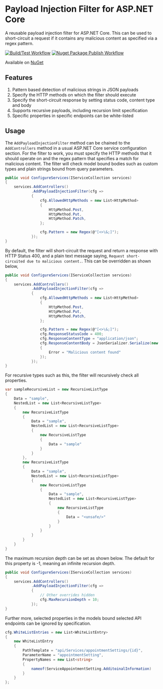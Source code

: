 # Payload Injection Filter for ASP.NET Core
A reusable payload injection filter for ASP.NET Core. This can be used to short-circuit a request if it contains any malicious content as specified via a regex pattern.

[![Build/Test Workflow](https://github.com/bsaranga/PayloadInjectionFilter/actions/workflows/dotnet-build.yml/badge.svg)](https://github.com/bsaranga/PayloadInjectionFilter/actions/workflows/dotnet-build.yml)
[![Nuget Package Publish Workflow](https://github.com/bsaranga/PayloadInjectionFilter/actions/workflows/dotnet-publish.yml/badge.svg)](https://github.com/bsaranga/PayloadInjectionFilter/actions/workflows/dotnet-publish.yml)

Available on [NuGet](https://www.nuget.org/packages/Zone24x7.PayloadInjectionFilter/)

## Features

1. Pattern based detection of malicious strings in JSON payloads
2. Specify the HTTP methods on which the filter should execute
3. Specify the short-circuit response by setting status code, content type and body
4. Supports recursive payloads, including recursion limit specification
5. Specific properties in specific endpoints can be white-listed

## Usage

The `AddPayloadInjectionFilter` method can be chained to the `AddControllers` method in a usual ASP.NET Core service configuration section. For the filter to work, you must specify the HTTP methods that it should operate on and the regex pattern that specifies a match for malicious content. The filter will check model bound bodies such as custom types and plain strings bound from query parameters.

```csharp
public void ConfigureServices(IServiceCollection services)
{
    services.AddControllers()
            .AddPayloadInjectionFilter(cfg =>
            {
                cfg.AllowedHttpMethods = new List<HttpMethod> 
                {
                    HttpMethod.Post,
                    HttpMethod.Put,
                    HttpMethod.Patch,
                };

                cfg.Pattern = new Regex(@"[<>\&;]");
            });
}
```

By default, the filter will short-circuit the request and return a response with HTTP Status 400, and a plain text message saying, `Request short-circuited due to malicious content.`. This can be overridden as shown below,

```csharp
public void ConfigureServices(IServiceCollection services)
{
    services.AddControllers()
            .AddPayloadInjectionFilter(cfg =>
            {
                cfg.AllowedHttpMethods = new List<HttpMethod> 
                {
                    HttpMethod.Post,
                    HttpMethod.Put,
                    HttpMethod.Patch,
                };

                cfg.Pattern = new Regex(@"[<>\&;]");
                cfg.ResponseStatusCode = 400;
                cfg.ResponseContentType = "application/json";
                cfg.ResponseContentBody = JsonSerializer.Serialize(new
                {
                    Error = "Malicious content found"
                });
            });
}
```

For recursive types such as this, the filter will recursively check all properties.

```csharp
var sampleRecursiveList = new RecursiveListType
{
    Data = "sample",
    NestedList = new List<RecursiveListType>
    {
        new RecursiveListType
        {
            Data = "sample",
            NestedList = new List<RecursiveListType>
            {
                new RecursiveListType
                {
                    Data = "sample"
                }
            }
        },
        new RecursiveListType
        {
            Data = "sample",
            NestedList = new List<RecursiveListType>
            {
                new RecursiveListType
                {
                    Data = "sample",
                    NestedList = new List<RecursiveListType>
                    {
                        new RecursiveListType
                        {
                            Data = "<unsafe/>"
                        }
                    }
                }
            }
        }
    }
}
```

The maximum recursion depth can be set as shown below. The default for this property is -1, meaning an infinite recursion depth.

```csharp
public void ConfigureServices(IServiceCollection services)
{
    services.AddControllers()
            .AddPayloadInjectionFilter(cfg =>
            {
                // Other overrides hidden
                cfg.MaxRecursionDepth = 10;
            });
}
```

Further more, selected properties in the models bound selected API endpoints can be ignored by specification.

```csharp
cfg.WhiteListEntries = new List<WhiteListEntry>
{
    new WhiteListEntry
    {
        PathTemplate = "api/Services/appointmentSettings/{id}",
        ParameterName = "appointmentSetting",
        PropertyNames = new List<string>
        {
            nameof(ServiceAppointmentSetting.AdditoinalInformation)
        }
    }
};
```
